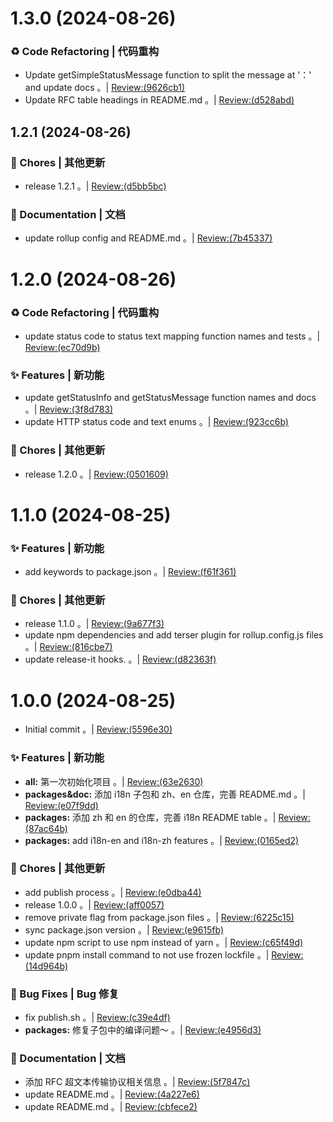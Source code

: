 # 1.3.0 (2024-08-26)


### ♻️ Code Refactoring | 代码重构

* Update getSimpleStatusMessage function to split the message at '：' and update docs 。| [Review:(9626cb1)](https://github.com/aiyoudiao/http-status-codes-i18n/commit/9626cb176c40cfcbaaabd0180aa2258c1848e6d8?view=parallel)
* Update RFC table headings in README.md 。| [Review:(d528abd)](https://github.com/aiyoudiao/http-status-codes-i18n/commit/d528abd2d3023e73dd6cf6b4d4ade3f886c9a8a0?view=parallel)



## 1.2.1 (2024-08-26)


### 🎫 Chores | 其他更新

* release 1.2.1 。| [Review:(d5bb5bc)](https://github.com/aiyoudiao/http-status-codes-i18n/commit/d5bb5bc203ce04d7175958cc2864a5542d835f44?view=parallel)


### 📝 Documentation | 文档

* update rollup config and README.md 。| [Review:(7b45337)](https://github.com/aiyoudiao/http-status-codes-i18n/commit/7b45337c866d41cf03b44d8912a3f7e728805a1d?view=parallel)



# 1.2.0 (2024-08-26)


### ♻️ Code Refactoring | 代码重构

* update status code to status text mapping function names and tests 。| [Review:(ec70d9b)](https://github.com/aiyoudiao/http-status-codes-i18n/commit/ec70d9bf90b464f56391aebb3e73278fe5f6bb6a?view=parallel)


### ✨ Features | 新功能

* update getStatusInfo and getStatusMessage function names and docs 。| [Review:(3f8d783)](https://github.com/aiyoudiao/http-status-codes-i18n/commit/3f8d7839fced09ff72fd66498be041f312fd9dbf?view=parallel)
* update HTTP status code and text enums 。| [Review:(923cc6b)](https://github.com/aiyoudiao/http-status-codes-i18n/commit/923cc6b3728b727736673625798837e7b9df5779?view=parallel)


### 🎫 Chores | 其他更新

* release 1.2.0 。| [Review:(0501609)](https://github.com/aiyoudiao/http-status-codes-i18n/commit/0501609e577c55a058774babab69f9fc8ec32e82?view=parallel)



# 1.1.0 (2024-08-25)


### ✨ Features | 新功能

* add keywords to package.json 。| [Review:(f61f361)](https://github.com/aiyoudiao/http-status-codes-i18n/commit/f61f3612ea0bd190992198a6c69c77d4158131b5?view=parallel)


### 🎫 Chores | 其他更新

* release 1.1.0 。| [Review:(9a677f3)](https://github.com/aiyoudiao/http-status-codes-i18n/commit/9a677f3715958468d9515d9a0372cfae8eeb52a4?view=parallel)
* update npm dependencies and add terser plugin for rollup.config.js files 。| [Review:(816cbe7)](https://github.com/aiyoudiao/http-status-codes-i18n/commit/816cbe7a7c828159ecd529318f727cbc59452e4e?view=parallel)
* update release-it hooks. 。| [Review:(d82363f)](https://github.com/aiyoudiao/http-status-codes-i18n/commit/d82363fb209c23f79342d7de9dd42195bb9692a8?view=parallel)



# 1.0.0 (2024-08-25)


* Initial commit 。| [Review:(5596e30)](https://github.com/aiyoudiao/http-status-codes-i18n/commit/5596e30300f0011c6689baa8fa8161b8d425005e?view=parallel)


### ✨ Features | 新功能

* **all:** 第一次初始化项目 。| [Review:(63e2630)](https://github.com/aiyoudiao/http-status-codes-i18n/commit/63e263071f7b0b83547ba5d1caed5443ec1d4a66?view=parallel)
* **packages&doc:** 添加 i18n 子包和 zh、en 仓库，完善 README.md 。| [Review:(e07f9dd)](https://github.com/aiyoudiao/http-status-codes-i18n/commit/e07f9dd628b4be6a238b93e93bd1b804ffcb9d1b?view=parallel)
* **packages:** 添加 zh 和 en 的仓库，完善 i18n README table 。| [Review:(87ac64b)](https://github.com/aiyoudiao/http-status-codes-i18n/commit/87ac64bde2e326cf8af32ff988abe5866ebd0bae?view=parallel)
* **packages:** add i18n-en and i18n-zh features 。| [Review:(0165ed2)](https://github.com/aiyoudiao/http-status-codes-i18n/commit/0165ed211b52d9497bcaa6403ea187a6baac6528?view=parallel)


### 🎫 Chores | 其他更新

* add publish process 。| [Review:(e0dba44)](https://github.com/aiyoudiao/http-status-codes-i18n/commit/e0dba4449815f240768377976ba2b371287f5b90?view=parallel)
* release 1.0.0 。| [Review:(aff0057)](https://github.com/aiyoudiao/http-status-codes-i18n/commit/aff0057a6ba503d4452677abb7281399b0a1bbbb?view=parallel)
* remove private flag from package.json files 。| [Review:(6225c15)](https://github.com/aiyoudiao/http-status-codes-i18n/commit/6225c15e81ebee134ef9f29e74cd296935691522?view=parallel)
* sync package.json version 。| [Review:(e9615fb)](https://github.com/aiyoudiao/http-status-codes-i18n/commit/e9615fb76a80096c57d07e9606036fcb91a9d95a?view=parallel)
* update npm script to use npm instead of yarn 。| [Review:(c65f49d)](https://github.com/aiyoudiao/http-status-codes-i18n/commit/c65f49d7abb3897b30efa7a31eef8246d9572d4e?view=parallel)
* update pnpm install command to not use frozen lockfile 。| [Review:(14d964b)](https://github.com/aiyoudiao/http-status-codes-i18n/commit/14d964bfc6a9b96d0f9c06fcfb294f94f083a1a5?view=parallel)


### 🐛 Bug Fixes | Bug 修复

* fix publish.sh 。| [Review:(c39e4df)](https://github.com/aiyoudiao/http-status-codes-i18n/commit/c39e4df6bf4bbc5417a1875d15d87ad1898207a7?view=parallel)
* **packages:** 修复子包中的编译问题～ 。| [Review:(e4956d3)](https://github.com/aiyoudiao/http-status-codes-i18n/commit/e4956d3b5e7f6cdb9eca51213ce8ee7aa3c9851e?view=parallel)


### 📝 Documentation | 文档

* 添加 RFC 超文本传输协议相关信息 。| [Review:(5f7847c)](https://github.com/aiyoudiao/http-status-codes-i18n/commit/5f7847c69aa85c0591bb1314265757727e3ec88c?view=parallel)
* update README.md 。| [Review:(4a227e6)](https://github.com/aiyoudiao/http-status-codes-i18n/commit/4a227e63aa3e83cde514d02c7f6f5756f4c6e5af?view=parallel)
* update README.md 。| [Review:(cbfece2)](https://github.com/aiyoudiao/http-status-codes-i18n/commit/cbfece2d2960d0cc7153ea03bc754e43ae1e0787?view=parallel)



